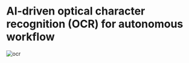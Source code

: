 # AI-driven optical character recognition (OCR) for autonomous workflow
  
![ocr](https://github.com/user-attachments/assets/9caaa693-e331-4a22-8167-f23f593bcad1)
